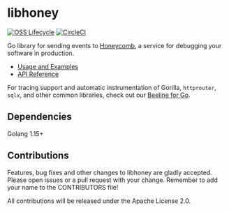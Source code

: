 # libhoney

[![OSS Lifecycle](https://img.shields.io/osslifecycle/honeycombio/libhoney-go?color=success)](https://github.com/honeycombio/home/blob/main/honeycomb-oss-lifecycle-and-practices.md)
[![CircleCI](https://circleci.com/gh/honeycombio/libhoney-go.svg?style=shield)](https://circleci.com/gh/honeycombio/libhoney-go)

Go library for sending events to [Honeycomb](https://honeycomb.io), a service for debugging your software in production.

- [Usage and Examples](https://docs.honeycomb.io/sdk/go/)
- [API Reference](https://godoc.org/github.com/honeycombio/libhoney-go)

For tracing support and automatic instrumentation of Gorilla, `httprouter`, `sqlx`, and other common libraries, check out our [Beeline for Go](https://github.com/honeycombio/beeline-go).

## Dependencies

Golang 1.15+

## Contributions

Features, bug fixes and other changes to libhoney are gladly accepted. Please
open issues or a pull request with your change. Remember to add your name to the
CONTRIBUTORS file!

All contributions will be released under the Apache License 2.0.

